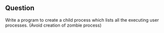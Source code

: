 ## Question
Write a program to create a child process which lists all the executing user processes. (Avoid creation of zombie process)
